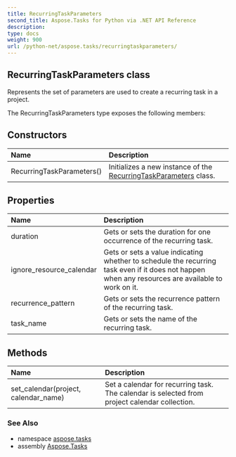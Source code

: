 ```yaml
---
title: RecurringTaskParameters
second_title: Aspose.Tasks for Python via .NET API Reference
description: 
type: docs
weight: 900
url: /python-net/aspose.tasks/recurringtaskparameters/
---
```


## RecurringTaskParameters class

Represents the set of parameters are used to create a recurring task in a project.

The RecurringTaskParameters type exposes the following members:
## Constructors
| Name | Description |
| :- | :- |
|RecurringTaskParameters()|Initializes a new instance of the [RecurringTaskParameters](/tasks/python-net/aspose.tasks/recurringtaskparameters/) class.|
## Properties
| Name | Description |
| :- | :- |
|duration|Gets or sets the duration for one occurrence of the recurring task.|
|ignore_resource_calendar|Gets or sets a value indicating whether to schedule the recurring task even if it does not happen when any resources are available to work on it.|
|recurrence_pattern|Gets or sets the recurrence pattern of the recurring task.|
|task_name|Gets or sets the name of the recurring task.|
## Methods
| Name | Description |
| :- | :- |
|set_calendar(project, calendar_name)|Set a calendar for recurring task. The calendar is selected from project calendar collection.|

### See Also

* namespace [aspose.tasks](/tasks/python-net/aspose.tasks/)
* assembly [Aspose.Tasks](/tasks/python-net/)

